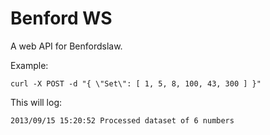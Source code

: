# Benford WS

A web API for Benfordslaw.

Example: 

    curl -X POST -d "{ \"Set\": [ 1, 5, 8, 100, 43, 300 ] }"

This will log:

    2013/09/15 15:20:52 Processed dataset of 6 numbers
